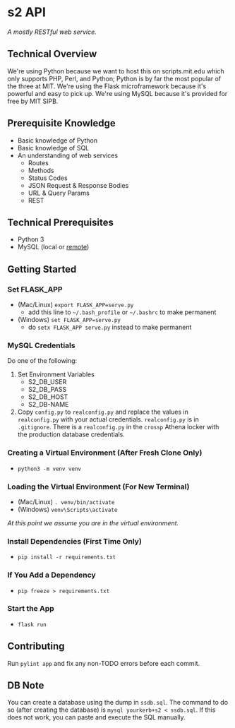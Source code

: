 # s2 API
*A mostly RESTful web service.*

## Technical Overview
We're using Python because we want to host this on scripts.mit.edu which only supports PHP, Perl, and Python; Python is by far the most popular of the three at MIT. We're using the Flask microframework because it's powerful and easy to pick up. We're using MySQL because it's provided for free by MIT SIPB.

## Prerequisite Knowledge
- Basic knowledge of Python
- Basic knowledge of SQL
- An understanding of web services
    - Routes
    - Methods
    - Status Codes
    - JSON Request & Response Bodies
    - URL & Query Params
    - REST

## Technical Prerequisites
- Python 3
- MySQL (local or [remote](https://sql.mit.edu/main/do/index))

## Getting Started

### Set FLASK_APP
- (Mac/Linux) `export FLASK_APP=serve.py`
    - add this line to `~/.bash_profile` or `~/.bashrc` to make permanent
- (Windows) `set FLASK_APP=serve.py`
    - do `setx FLASK_APP serve.py` instead to make permanent

### MySQL Credentials
Do one of the following:
1. Set Environment Variables
    - S2_DB_USER
    - S2_DB_PASS
    - S2_DB_HOST
    - S2_DB-NAME
2. Copy `config.py` to `realconfig.py` and replace the values in `realconfig.py` with your actual credentials. `realconfig.py` is in `.gitignore`. There is a `realconfig.py` in the `crossp` Athena locker with the production database credentials.

### Creating a Virtual Environment (After Fresh Clone Only)
- `python3 -m venv venv`

### Loading the Virtual Environment (For New Terminal)
- (Mac/Linux) `. venv/bin/activate`
- (Windows) `venv\Scripts\activate`

*At this point we assume you are in the virtual environment.*

### Install Dependencies (First Time Only)
- `pip install -r requirements.txt`

### If You Add a Dependency
- `pip freeze > requirements.txt`

### Start the App
- `flask run`

## Contributing
Run `pylint app` and fix any non-TODO errors before each commit.

## DB Note
You can create a database using the dump in `ssdb.sql`. The command to do so (after creating the database) is `mysql yourkerb+s2 < ssdb.sql`. If this does not work, you can paste and execute the SQL manually.

